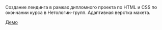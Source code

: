 Cоздание лендинга в рамках дипломного проекта по HTML  и CSS по окончании курса в Нетологии-групп.
Адаптивная верстка макета.

[Демо](https://ulia41.github.io/lending-diplom/)
